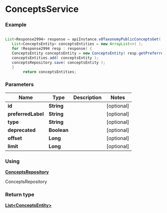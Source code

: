 # ConceptsService

### Example
```java

List<Response2994> response = apiInstance.v0TaxonomyPublicConceptsGet( id, preferredLabel, type, deprecated, offset, limit );
   List<ConceptsEntity> conceptsEntities = new ArrayList<>( );
   for (Response2994 resp : response) {
   ConceptsEntity conceptsEntity = new ConceptsEntity( resp.getPreferredLabel( ), resp.getType( ), resp.isDeprecated( ), resp.getDefinition( ), resp.getId( ) );
   conceptsEntities.add( conceptsEntity );
   conceptsRepository.save( conceptsEntity );
   }
        return conceptsEntities;
```        

### Parameters
Name | Type | Description  | Notes
------------- | ------------- | ------------- | -------------
 **id** | **String**|  | [optional]
 **preferredLabel** | **String**|  | [optional]
 **type** | **String**|  | [optional]
 **deprecated** | **Boolean**|  | [optional]
 **offset** | **Long**|  | [optional]
 **limit** | **Long**|  | [optional]
 
 ### Using
 [**ConceptsRepository**](ConceptsRepository.md)
 
 ConceptsRepository

### Return type
[**List&lt;ConceptsEntity&gt;**](ConceptsEntity.md)

